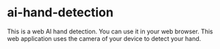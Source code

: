 # ai-hand-detection
This is a web AI hand detection. You can use it in your web browser. This web application uses the camera of your device to detect your hand.
